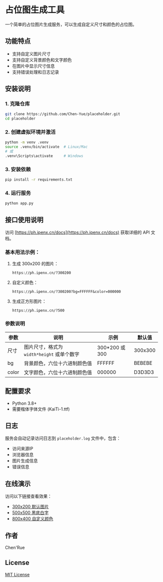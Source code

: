 # 占位图生成工具

一个简单的占位图片生成服务，可以生成自定义尺寸和颜色的占位图。

## 功能特点

- 支持自定义图片尺寸
- 支持自定义背景颜色和文字颜色
- 在图片中显示尺寸信息
- 支持错误处理和日志记录

## 安装说明

### 1. 克隆仓库

```bash
git clone https://github.com/Chen-Yue/placeholder.git
cd placeholder
```

### 2. 创建虚拟环境并激活

```bash
python -m venv .venv
source .venv/bin/activate  # Linux/Mac
# 或
.venv\Scripts\activate     # Windows
```

### 3. 安装依赖

```bash
pip install -r requirements.txt
```

### 4. 运行服务

```bash
python app.py
```

## 接口使用说明

访问 [https://ph.ipenx.cn/docs](https://ph.ipenx.cn/docs) 获取详细的 API 文档。

### 基本用法示例：

1. 生成 300x200 的图片：

   ```
   https://ph.ipenx.cn/?300200
   ```

2. 自定义颜色：

   ```
   https://ph.ipenx.cn/?300200?bg=FFFFFF&color=000000
   ```

3. 生成正方形图片：

   ```
   https://ph.ipenx.cn/?500
   ```

### 参数说明

| 参数  | 说明                                       | 示例           | 默认值  |
| ----- | ------------------------------------------ | -------------- | ------- |
| 尺寸  | 图片尺寸，格式为 `width*height` 或单个数字 | 300*200 或 300 | 300x300 |
| bg    | 背景颜色，六位十六进制颜色值               | FFFFFF         | BEBEBE  |
| color | 文字颜色，六位十六进制颜色值               | 000000         | D3D3D3  |

## 配置要求

- Python 3.8+
- 需要楷体字体文件 (KaiTi-1.ttf)

## 日志

服务会自动记录访问日志到 `placeholder.log` 文件中，包含：

- 访问来源IP
- 浏览器信息
- 图片生成信息
- 错误信息

## 在线演示

访问以下链接查看效果：

- [300x200 默认图片](https://ph.ipenx.cn/?300*200)
- [500x500 黑底白字](https://ph.ipenx.cn/?500*500?bg=000000&color=FFFFFF)
- [800x400 自定义颜色](https://ph.ipenx.cn/?800*400?bg=F5F5F5&color=333333)

## 作者

Chen'Rue

## License

[MIT License](LICENSE)